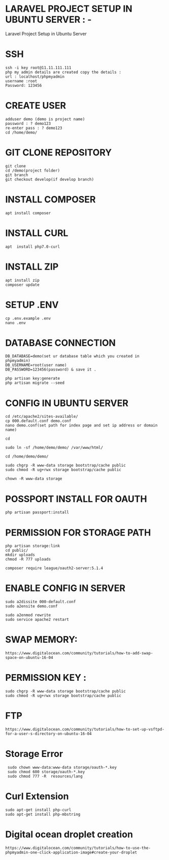 # LARAVEL PROJECT SETUP IN UBUNTU SERVER : -

Laravel Project Setup in Ubuntu Server 

# SSH 
    ssh -i key root@11.11.111.111
    php my admin details are created copy the details : 
    url : localhost/phpmyadmin
    username :root
    Password: 123456

# CREATE USER 

    adduser demo (demo is project name)
    password : ? demo123
    re-enter pass : ? demo123 
    cd /home/demo/

# GIT CLONE REPOSITORY

    git clone 
    cd /demo(project folder)
    git branch
    git checkout develop(if develop branch)

# INSTALL COMPOSER

    apt install composer

# INSTALL CURL

    apt  install php7.0-curl 

# INSTALL ZIP 

    apt install zip
    composer update

# SETUP .ENV

    cp .env.example .env
    nano .env

# DATABASE CONNECTION

    DB_DATABASE=demo(set ur database table which you created in 
    phpmyadmin)
    DB_USERNAME=root(user name)
    DB_PASSWORD=123456(password) & save it .

    php artisan key:generate
    php artisan migrate --seed


# CONFIG IN UBUNTU SERVER
 
    cd /etc/apache2/sites-available/
    cp 000.default.conf demo.conf 
    nano demo.conf(set path for index page and set ip address or domain name)

    cd 

    sudo ln -sf /home/demo/demo/ /var/www/html/

    cd /home/demo/demo/

    sudo chgrp -R www-data storage bootstrap/cache public
    sudo chmod -R ug+rwx storage bootstrap/cache public

    chown -R www-data storage

# POSSPORT INSTALL FOR OAUTH

    php artisan passport:install

# PERMISSION FOR STORAGE PATH

    php artisan storage:link
    cd public/
    mkdir uploads
    chmod -R 777 uploads

    composer require league/oauth2-server:5.1.4

# ENABLE CONFIG IN SERVER
 
    sudo a2dissite 000-default.conf
    sudo a2ensite demo.conf

    sudo a2enmod rewrite 
    sudo service apache2 restart

# SWAP MEMORY: 
    https://www.digitalocean.com/community/tutorials/how-to-add-swap-space-on-ubuntu-16-04


# PERMISSION KEY : 
    sudo chgrp -R www-data storage bootstrap/cache public
    sudo chmod -R ug+rwx storage bootstrap/cache public

# FTP
    https://www.digitalocean.com/community/tutorials/how-to-set-up-vsftpd-for-a-user-s-directory-on-ubuntu-16-04


# Storage Error 
     sudo chown www-data:www-data storage/oauth-*.key
     sudo chmod 600 storage/oauth-*.key 
     sudo chmod 777 -R  resources/lang

# Curl Extension 
    sudo apt-get install php-curl
    sudo apt-get install php-mbstring

# Digital ocean droplet creation 
    https://www.digitalocean.com/community/tutorials/how-to-use-the-phpmyadmin-one-click-application-image#create-your-droplet
